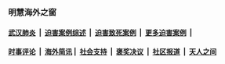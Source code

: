 
### 明慧海外之窗

####  [武汉肺炎](indexes/365.md?t=06080000) &nbsp;|&nbsp;  [迫害案例综述](indexes/328.md?t=06080000) &nbsp;|&nbsp; [迫害致死案例](indexes/277.md?t=06080000)  &nbsp;|&nbsp; [更多迫害案例](indexes/81.md?t=06080000)  &nbsp;|&nbsp; 
####  [时事评论](indexes/19.md?t=06080000) &nbsp;|&nbsp; [海外简讯](indexes/245.md?t=06080000)&nbsp;|&nbsp;  [社会支持](indexes/140.md?t=06080000) &nbsp;|&nbsp; [褒奖决议](indexes/282.md?t=06080000) &nbsp;|&nbsp; [社区报道](indexes/91.md?t=06080000)  &nbsp;|&nbsp; [天人之间](indexes/78.md?t=06080000) 

